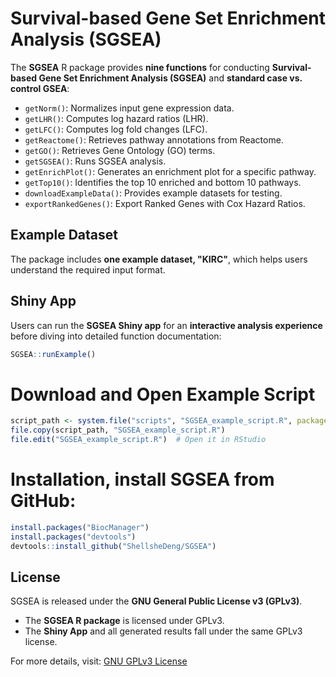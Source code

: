 # **Survival-based Gene Set Enrichment Analysis (SGSEA)**

The **SGSEA** R package provides **nine functions** for conducting **Survival-based Gene Set Enrichment Analysis (SGSEA)** and **standard case vs. control GSEA**:

- `getNorm()`: Normalizes input gene expression data.
- `getLHR()`: Computes log hazard ratios (LHR).
- `getLFC()`: Computes log fold changes (LFC).
- `getReactome()`: Retrieves pathway annotations from Reactome.
- `getGO()`: Retrieves Gene Ontology (GO) terms.
- `getSGSEA()`: Runs SGSEA analysis.
- `getEnrichPlot()`: Generates an enrichment plot for a specific pathway.
- `getTop10()`: Identifies the top 10 enriched and bottom 10 pathways.
- `downloadExampleData()`: Provides example datasets for testing.
- `exportRankedGenes()`: Export Ranked Genes with Cox Hazard Ratios.

## **Example Dataset**
The package includes **one example dataset, "KIRC"**, which helps users understand the required input format.

## **Shiny App**
Users can run the **SGSEA Shiny app** for an **interactive analysis experience** before diving into detailed function documentation:
```r
SGSEA::runExample()
```

# Download and Open Example Script

```r
script_path <- system.file("scripts", "SGSEA_example_script.R", package = "SGSEA")
file.copy(script_path, "SGSEA_example_script.R")
file.edit("SGSEA_example_script.R")  # Open it in RStudio
```

# Installation, install SGSEA from GitHub: 
```r
install.packages("BiocManager")
install.packages("devtools")
devtools::install_github("ShellsheDeng/SGSEA")
```


## License

SGSEA is released under the **GNU General Public License v3 (GPLv3)**.  
- The **SGSEA R package** is licensed under GPLv3.  
- The **Shiny App** and all generated results fall under the same GPLv3 license.  

For more details, visit: [GNU GPLv3 License](https://www.gnu.org/licenses/gpl-3.0.html)

